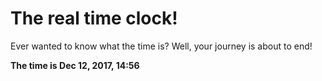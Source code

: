 # The real time clock!

Ever wanted to know what the time is? Well, your journey is about to end!

**The time is Dec 12, 2017, 14:56**